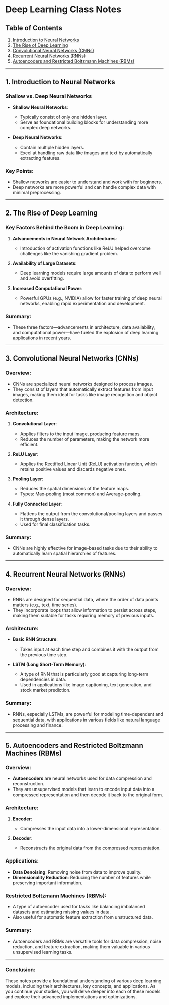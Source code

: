 # Deep Learning Class Notes

## Table of Contents
1. [Introduction to Neural Networks](#introduction-to-neural-networks)
2. [The Rise of Deep Learning](#the-rise-of-deep-learning)
3. [Convolutional Neural Networks (CNNs)](#convolutional-neural-networks-cnns)
4. [Recurrent Neural Networks (RNNs)](#recurrent-neural-networks-rnns)
5. [Autoencoders and Restricted Boltzmann Machines (RBMs)](#autoencoders-and-restricted-boltzmann-machines-rbms)

---

## 1. Introduction to Neural Networks

### Shallow vs. Deep Neural Networks
- **Shallow Neural Networks**:
  - Typically consist of only one hidden layer.
  - Serve as foundational building blocks for understanding more complex deep networks.
  
- **Deep Neural Networks**:
  - Contain multiple hidden layers.
  - Excel at handling raw data like images and text by automatically extracting features.

### Key Points:
- Shallow networks are easier to understand and work with for beginners.
- Deep networks are more powerful and can handle complex data with minimal preprocessing.

---

## 2. The Rise of Deep Learning

### Key Factors Behind the Boom in Deep Learning:
1. **Advancements in Neural Network Architectures**:
   - Introduction of activation functions like ReLU helped overcome challenges like the vanishing gradient problem.
   
2. **Availability of Large Datasets**:
   - Deep learning models require large amounts of data to perform well and avoid overfitting.

3. **Increased Computational Power**:
   - Powerful GPUs (e.g., NVIDIA) allow for faster training of deep neural networks, enabling rapid experimentation and development.

### Summary:
- These three factors—advancements in architecture, data availability, and computational power—have fueled the explosion of deep learning applications in recent years.

---

## 3. Convolutional Neural Networks (CNNs)

### Overview:
- CNNs are specialized neural networks designed to process images.
- They consist of layers that automatically extract features from input images, making them ideal for tasks like image recognition and object detection.

### Architecture:
1. **Convolutional Layer**:
   - Applies filters to the input image, producing feature maps.
   - Reduces the number of parameters, making the network more efficient.
   
2. **ReLU Layer**:
   - Applies the Rectified Linear Unit (ReLU) activation function, which retains positive values and discards negative ones.

3. **Pooling Layer**:
   - Reduces the spatial dimensions of the feature maps.
   - Types: Max-pooling (most common) and Average-pooling.

4. **Fully Connected Layer**:
   - Flattens the output from the convolutional/pooling layers and passes it through dense layers.
   - Used for final classification tasks.

### Summary:
- CNNs are highly effective for image-based tasks due to their ability to automatically learn spatial hierarchies of features.

---

## 4. Recurrent Neural Networks (RNNs)

### Overview:
- RNNs are designed for sequential data, where the order of data points matters (e.g., text, time series).
- They incorporate loops that allow information to persist across steps, making them suitable for tasks requiring memory of previous inputs.

### Architecture:
- **Basic RNN Structure**:
  - Takes input at each time step and combines it with the output from the previous time step.
  
- **LSTM (Long Short-Term Memory)**:
  - A type of RNN that is particularly good at capturing long-term dependencies in data.
  - Used in applications like image captioning, text generation, and stock market prediction.

### Summary:
- RNNs, especially LSTMs, are powerful for modeling time-dependent and sequential data, with applications in various fields like natural language processing and finance.

---

## 5. Autoencoders and Restricted Boltzmann Machines (RBMs)

### Overview:
- **Autoencoders** are neural networks used for data compression and reconstruction.
- They are unsupervised models that learn to encode input data into a compressed representation and then decode it back to the original form.

### Architecture:
1. **Encoder**:
   - Compresses the input data into a lower-dimensional representation.
   
2. **Decoder**:
   - Reconstructs the original data from the compressed representation.

### Applications:
- **Data Denoising**: Removing noise from data to improve quality.
- **Dimensionality Reduction**: Reducing the number of features while preserving important information.

### Restricted Boltzmann Machines (RBMs):
- A type of autoencoder used for tasks like balancing imbalanced datasets and estimating missing values in data.
- Also useful for automatic feature extraction from unstructured data.

### Summary:
- Autoencoders and RBMs are versatile tools for data compression, noise reduction, and feature extraction, making them valuable in various unsupervised learning tasks.

---

### Conclusion:
These notes provide a foundational understanding of various deep learning models, including their architectures, key concepts, and applications. As you continue your studies, you will delve deeper into each of these models and explore their advanced implementations and optimizations.